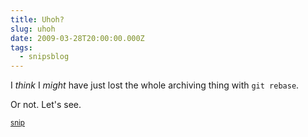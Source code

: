 ```yaml
---
title: Uhoh?
slug: uhoh
date: 2009-03-28T20:00:00.000Z
tags:
  - snipsblog
---
```

I *think* I *might* have just lost the whole archiving thing with `git rebase`.

Or not.  Let's see.

<small>[snip](https://github.com/isaacs/snips)</small>

